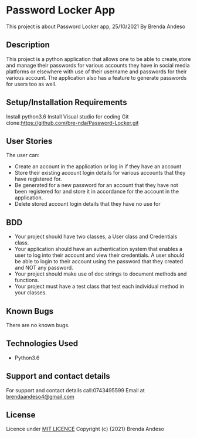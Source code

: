 # Password Locker App
This project is about Password Locker app, 25/10/2021
By Brenda Andeso
## Description
This project is a python application that allows one to be able to create,store and manage their passwords for various accounts they have in social media platforms or elsewhere with use of their username and passwords for their various account. The application also has a feature to generate passwords for users too as well.
## Setup/Installation Requirements
Install python3.6
Install Visual studio for coding
Git clone:https://github.com/bre-nda/Password-Locker.git
## User Stories
The user can:

* Create an account in the application or log in if they have an account
* Store their existing account login details for various accounts that they have registered for.
* Be generated for a new password for an account that they have not been registered for and store it in    accordance for the account in the application.
* Delete stored account login details that they have no use for
## BDD
*  Your project should have two classes, a User class and Credentials class.
*   Your application should have an authentication system that enables a user to log into their account and     view their credentials. A user should be able to login to their account using the password that they created and NOT any password.
*   Your project should make use of doc strings to document methods and functions.
*   Your project must have a test class that test each individual method in your classes.

## Known Bugs
There are no known bugs.

## Technologies Used
* Python3.6

## Support and contact details
For support and contact details call:0743495599
Email at brendaandeso4@gmail.com

## License
Licence under [MIT LICENCE](https://choosealicense.com/licenses/mit/)
Copyright (c) {2021} Brenda Andeso